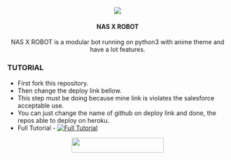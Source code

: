 <p align="center">
  <img src="https://i.postimg.cc/ZYp6yCw3/IMG-20230301-134109-967.png">
</p>

<h4><p align="center"> NAS X ROBOT </p></h4>

<p align="center">NAS X ROBOT is a modular bot running on python3 with anime theme and have a lot features.</p>



### TUTORIAL

- First fork this repository.
- Then change the deploy link bellow.
- This step must be doing because mine link is violates the salesforce acceptable use.
- You can just change the name of github on deploy link and done, the repos able to deploy on heroku.
- Full Tutorial - [![Full Tutorial](https://img.shields.io/badge/Watch%20Now-blue)](https://youtu.be/GMaYMYhf_Vk)

<p align="center"><a href="https://dashboard.heroku.com/new?template=https://github.com/Radenihbos/NASXROBOT"> <img 
src="https://img.shields.io/badge/Deploy%20To%20Heroku-red?style=flat&logo=heroku" width="210" height="34.45" /></a></p>


```
